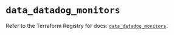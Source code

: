 # `data_datadog_monitors`

Refer to the Terraform Registry for docs: [`data_datadog_monitors`](https://registry.terraform.io/providers/datadog/datadog/3.36.0/docs/data-sources/monitors).
